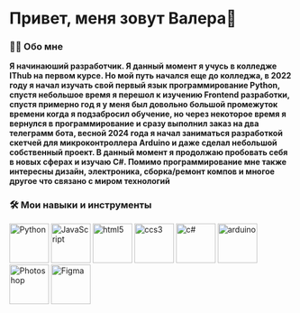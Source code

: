 <div id="header">
  <h1>Привет, меня зовут Валера👋 </h1>
  
</div>
<div id="info">
  <h3>👨‍💻 Обо мне</h3>
  <b>Я начинаюший разработчик. Я данный момент я учусь в колледже IThub на первом курсе. Но мой путь начался еще до колледжа, в 2022 году я начал изучать свой первый язык программирование Python, спустя небольшое время я перешол к изучению Frontend       разработки, спустя примерно год я у меня был довольно большой промежуток времени когда я подзабросил обучение, но через некоторое время я вернулся в программирование и сразу выполнил заказ на два телеграмм бота, весной 2024 года я начал заниматься разработкой скетчей для микроконтроллера Arduino и даже сделал небольшой собственный проект. В данный момент я продолжаю пробовать себя в новых сферах и изучаю C#. Помимо программирование мне также интересны дизайн, электроника, сборка/ремонт компов и многое другое что связано с миром технологий </b>
</div>

<div id="skilss">
  <h3>🛠️ Мои навыки и инструменты</h3>
  <div id = "icon" >
    <img src="https://cdn.jsdelivr.net/gh/devicons/devicon@latest/icons/python/python-original-wordmark.svg" title="Python "height="70px" width="70px"/>
    <img src="https://cdn.jsdelivr.net/gh/devicons/devicon@latest/icons/javascript/javascript-original.svg" title="JavaScript" height="70px" width="70px"/>
    <img src="https://cdn.jsdelivr.net/gh/devicons/devicon@latest/icons/html5/html5-original.svg" title="html5" height="70px" width="70px"/>
    <img src="https://cdn.jsdelivr.net/gh/devicons/devicon@latest/icons/css3/css3-original.svg" title="ccs3" height="70px" width="70px"/>
    <img src="https://cdn.jsdelivr.net/gh/devicons/devicon@latest/icons/csharp/csharp-original.svg" title="c#" height="70px" width="70px"/>
    <img src="https://cdn.jsdelivr.net/gh/devicons/devicon@latest/icons/arduino/arduino-original-wordmark.svg" title="arduino" height="70px" width="70px"/>
    <img src="https://cdn.jsdelivr.net/gh/devicons/devicon@latest/icons/photoshop/photoshop-original.svg" title="Photoshop" height="70px" width="70px" />
    <img src="https://cdn.jsdelivr.net/gh/devicons/devicon@latest/icons/figma/figma-original.svg" title="Figma" height="70px" width="70px"/>  
  </div>        
</div>

